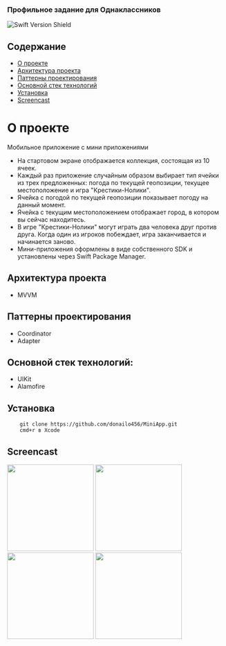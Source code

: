 ### Профильное задание для Однаклассников
![Swift Version Shield](https://img.shields.io/badge/Swift%205.0-FA7343?style=flat&logo=swift&logoColor=white)

## Содержание <!-- omit in toc -->

- [О проекте](#о-проекте)
- [Архитектура проекта](#архитектура-проекта)
- [Паттерны проектирования](#паттерны-проектирования)
- [Основной стек технологий](#основной-стек-технологий)
- [Установка](#установка)
- [Screencast](#screencast)

# О проекте
Мобильное приложение c мини приложениями

- На стартовом экране отображается коллекция, состоящая из 10 ячеек.
- Каждый раз приложение случайным образом выбирает тип ячейки из трех предложенных: погода по текущей геопозиции, текущее местоположение и игра "Крестики-Нолики".
- Ячейка с погодой по текущей геопозиции показывает погоду на данный момент.
- Ячейка с текущим местоположением отображает город, в котором вы сейчас находитесь.
- В игре "Крестики-Нолики" могут играть два человека друг против друга. Когда один из игроков побеждает, игра заканчивается и начинается заново.
- Мини-приложения оформлены в виде собственного SDK и установлены через Swift Package Manager.

## Архитектура проекта
- MVVM

## Паттерны проектирования 

- Coordinator
- Adapter

## Основной стек технологий:

- UIKit
- Alamofire

## Установка

```
    git clone https://github.com/donailo456/MiniApp.git
    cmd+r в Xcode 
```

## Screencast
<img src="https://sun9-43.userapi.com/impg/-rRQCYTY0IA-AmCzdZUYnTxdXt48DeCOlXhTQA/OOXmmqVf7Rk.jpg?size=996x2160&quality=96&sign=b52e6e3141a5f1fef447b5f669ed87e3&type=album" width="200" /> <img src="https://sun9-78.userapi.com/impg/BtmNhOqeZRBcCrwfflTMQZP8vZEwNcsC8WmPEQ/1F0DxXAna-g.jpg?size=996x2160&quality=96&sign=ec73f8f37c7e5752fbcad856c0127484&type=album" width="200" /> <img src="https://sun9-19.userapi.com/impg/lKrAWMn-447lTRoZCmFqxX_1HYhjC6hCMsVvnw/EQt3-dmA0CM.jpg?size=996x2160&quality=96&sign=42588f9df36d6d4c11de8047a655f79b&type=album" width="200" />
<img src="https://sun9-32.userapi.com/impg/eyaJL6_9CZyqfgA0p5dEvedwy0YmMv-_MD2Gmg/ibPxUK1xUWI.jpg?size=996x2160&quality=96&sign=72aeded12be8f61b502114bb4a6f401d&type=album" width="200" />
